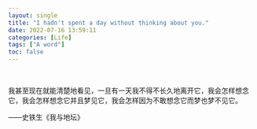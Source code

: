 ```yaml
---
layout: single
title: "I hadn't spent a day without thinking about you."
date: 2022-07-16 13:59:11
categories: [Life]
tags: ["A word"]
toc: false
---
```


<br>

我甚至现在就能清楚地看见，一旦有一天我不得不长久地离开它，我会怎样想念它，我会怎样想念它并且梦见它，我会怎样因为不敢想念它而梦也梦不见它。

——史铁生《我与地坛》